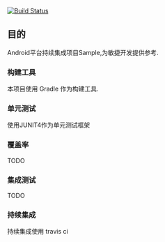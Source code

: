 [![Build Status][build-status-img]][travis-ci]

## 目的

Android平台持续集成项目Sample,为敏捷开发提供参考.

### 构建工具
本项目使用 Gradle 作为构建工具.

### 单元测试
使用JUNIT4作为单元测试框架

### 覆盖率
TODO

### 集成测试
TODO

### 持续集成
持续集成使用 travis ci


[build-status-img]: https://travis-ci.org/joans321/android-sample.png?branch=master
[travis-ci]: https://travis-ci.org/joans321/android-sample
